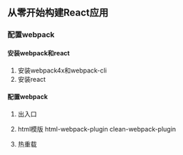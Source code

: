 ## 从零开始构建React应用

### 配置webpack
#### 安装webpack和react
1. 安装webpack4x和webpack-cli
2. 安装react
#### 配置webpack

1. 出入口

2. html模版
html-webpack-plugin
clean-webpack-plugin
3. 热重载
